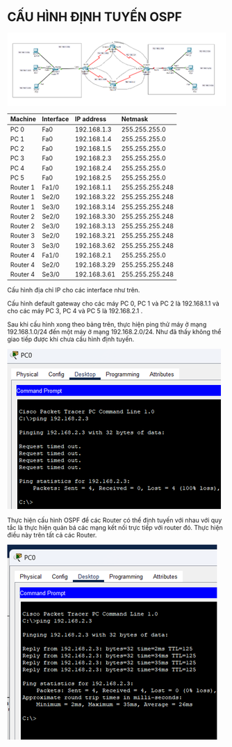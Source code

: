 # CẤU HÌNH ĐỊNH TUYẾN OSPF

![Topology](./img/topology.png)

|Machine|Interface|IP address|Netmask|
|:------|:--------|:---------|:------|
|PC 0|Fa0|192.168.1.3|255.255.255.0|
|PC 1|Fa0|192.168.1.4|255.255.255.0|
|PC 2|Fa0|192.168.1.5|255.255.255.0|
|PC 3|Fa0|192.168.2.3|255.255.255.0|
|PC 4|Fa0|192.168.2.4|255.255.255.0|
|PC 5|Fa0|192.168.2.5|255.255.255.0|
|Router 1|Fa1/0|192.168.1.1|255.255.255.248|
|Router 1|Se2/0|192.168.3.22|255.255.255.248|
|Router 1|Se3/0|192.168.3.14|255.255.255.248|
|Router 2|Se2/0|192.168.3.30|255.255.255.248|
|Router 2|Se3/0|192.168.3.13|255.255.255.248|
|Router 3|Se2/0|192.168.3.21|255.255.255.248|
|Router 3|Se3/0|192.168.3.62|255.255.255.248|
|Router 4|Fa1/0|192.168.2.1|255.255.255.0|
|Router 4|Se2/0|192.168.3.29|255.255.255.248|
|Router 4|Se3/0|192.168.3.61|255.255.255.248|

Cấu hình địa chỉ IP cho các interface như trên.

Cấu hình default gateway cho các máy PC 0, PC 1 và PC 2 là 192.168.1.1 và cho các máy PC 3, PC 4 và PC 5 là 192.168.2.1 .

Sau khi cấu hình xong theo bảng trên, thực hiện ping thử máy ở mạng 192.168.1.0/24 đến một máy ở mạng 192.168.2.0/24. Như đã thấy không thể giao tiếp được khi chưa cấu hình định tuyến.

![Test ping 1](./img/test_ping_1.png)

Thực hiện cấu hình OSPF để các Router có thể định tuyến với nhau với quy tắc là thực hiện quản bá các mạng kết nối trực tiếp với router đó. Thực hiện điều này trên tất cả các Router.

![Test ping 2](./img/test_ping_2.png)
